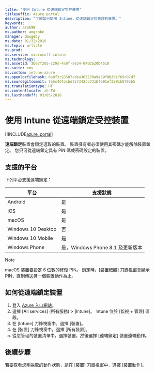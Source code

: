 ```yaml
---
title: "使用 Intune 從遠端鎖定受控裝置"
titlesuffix: Azure portal
description: "了解如何使用 Intune，從遠端鎖定您管理的裝置。"
keywords: 
author: arob98
ms.author: angrobe
manager: dougeby
ms.date: 01/22/2018
ms.topic: article
ms.prod: 
ms.service: microsoft-intune
ms.technology: 
ms.assetid: 3b67f285-229d-4a0f-ae34-0402a20b4518
ms.suite: ems
ms.custom: intune-azure
ms.openlocfilehash: 0a8f3c93507cde4363570a9a39f8b3b1f69c07df
ms.sourcegitcommit: 7e5c4d43cbd757342cb731bf691ef3891b0792b5
ms.translationtype: HT
ms.contentlocale: zh-TW
ms.lasthandoff: 03/05/2018
---
```

# <a name="remotely-lock-managed-devices-with-intune"></a>使用 Intune 從遠端鎖定受控裝置


[!INCLUDE[azure_portal](./includes/azure_portal.md)]

**遠端鎖定**裝置會鎖定選取的裝置。 裝置擁有者必須使用其密碼才能解除裝置鎖定。 您只可從遠端鎖定具有 PIN 碼或密碼設定的裝置。

## <a name="supported-platforms"></a>支援的平台

下列平台支援遠端鎖定：

|平台|支援狀態|
|---|---|
|Android|是|
|iOS|是|
|macOS|是|
|Windows 10 Desktop|否|
|Windows 10 Mobile|是|
|Windows Phone|是，Windows Phone 8.1 及更新版本|

> [!NOTE]  
> macOS 裝置要設定 6 位數的修復 PIN。 鎖定時，[裝置概觀] 刀鋒視窗會顯示 PIN，直到傳送另一個裝置動作為止。

## <a name="how-to-remote-lock-a-device"></a>如何從遠端鎖定裝置

1. 登入 [Azure 入口網站](https://portal.azure.com)。
2. 選擇 [All services] (所有服務) > [Intune]。 Intune 位於 [監視 + 管理] 區段。
3. 在 [Intune] 刀鋒視窗中，選擇 [裝置]。
4. 在 [裝置] 刀鋒視窗中，選擇 [所有裝置]。
5. 從您管理的裝置清單中，選擇裝置，然後選擇 [遠端鎖定] 裝置遠端動作。

## <a name="next-steps"></a>後續步驟

若要查看您剛採取的動作狀態，請在 [裝置] 刀鋒視窗中，選擇 [裝置動作]。
